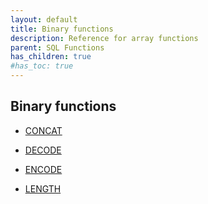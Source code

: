 ```yaml
---
layout: default
title: Binary functions
description: Reference for array functions
parent: SQL Functions
has_children: true
#has_toc: true
---
```


## Binary functions

* [CONCAT](concat.md)

* [DECODE](decode.md)

* [ENCODE](encode.md)

* [LENGTH](length.md)